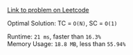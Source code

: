 [Link to problem on Leetcode](https://leetcode.com/problems/maximum-depth-of-binary-tree/)


Optimal Solution: TC = `O(N)`, SC = `O(1)`

Runtime: `21 ms`, faster than `16.3%` <br>
Memory Usage: `18.8 MB`, less than `55.94%`<br>
